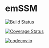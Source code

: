 # emSSM

[![Build Status](https://travis-ci.org/javiercara/emSSM.jl.svg?branch=master)](https://travis-ci.org/javiercara/emSSM.jl)

[![Coverage Status](https://coveralls.io/repos/javiercara/emSSM.jl/badge.svg?branch=master&service=github)](https://coveralls.io/github/javiercara/emSSM.jl?branch=master)

[![codecov.io](http://codecov.io/github/javiercara/emSSM.jl/coverage.svg?branch=master)](http://codecov.io/github/javiercara/emSSM.jl?branch=master)
